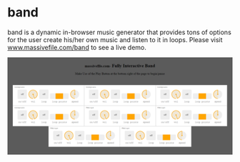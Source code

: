 # band
band is a dynamic in-browser music generator that provides tons of options for the user create his/her own music and listen to it in loops.
Please visit www.massivefile.com/band to see a live demo.

![alt text](https://github.com/karan36k/band/blob/main/img-5.png?raw=true)
